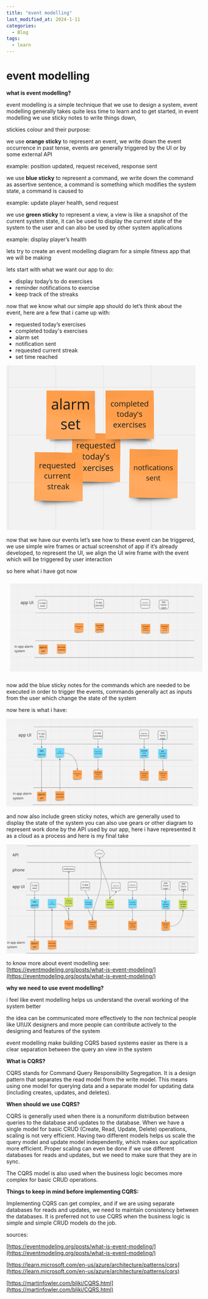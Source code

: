 ```yaml
---
title: "event modelling"
last_modified_at: 2024-1-11
categories:
  - Blog
tags:
  - learn
---
```


# event modelling

**what is event modelling?**

event modelling is a simple technique that we use to design a system, event modelling generally takes quite less time to learn and to get started, in event modelling we use sticky notes to write things down,

stickies colour and their purpose:

we use **orange sticky** to represent an event, we write down the event occurrence in past tense, events are generally triggered by the UI or by some external API

example: position updated, request received, response sent

we use **blue sticky** to represent a command, we write down the command as assertive sentence, a command is something which modifies the system state, a command is caused to

example: update player health, send request

we use **green sticky** to represent a view, a view is like a snapshot of the current system state, it can be used to display the current state of the system to the user and can also be used by other system applications

example: display player’s health

lets try to create an event modelling diagram for a simple fitness app that we will be making

lets start with what we want our app to do:

- display today’s to do exercises
- reminder notifications to exercise
- keep track of the streaks

now that we know what our simple app should do let’s think about the event, here are a few that i came up with:

- requested today’s exercises
- completed today's exercises
- alarm set
- notification sent
- requested current streak
- set time reached

![Untitled](/assets/images/2024-1-11-event-modelling/Untitled.png)

now that we have our events let’s see how to these event can be triggered, we use simple wire frames or actual screenshot of app if it’s already developed, to represent the UI, we align the UI wire frame with the event which will be triggered by user interaction

so here what i have got now

<img src="/assets/images/2024-1-11-event-modelling/Untitled%201.png" style="padding:10px"/>

now add the blue sticky notes for the commands which are needed to be executed in order to trigger the events, commands generally act as inputs from the user which change the state of the system

now here is what i have:

![Untitled](/assets/images/2024-1-11-event-modelling/Untitled%202.png)

and now also include green sticky notes, which are generally used to display the state of the system you can also use gears or other diagram to represent work done by the API used by our app, here i have represented it as a cloud as a process and here is my final take

![Untitled](/assets/images/2024-1-11-event-modelling/Untitled%203.png)

to know more about event modelling see: [https://eventmodeling.org/posts/what-is-event-modeling/](https://eventmodeling.org/posts/what-is-event-modeling/)

**why we need to use event modelling?**

i feel like event modelling helps us understand the overall working of the system better

the idea can be communicated more effectively to the non technical people like UI\UX designers and more people can contribute actively to the designing and features of the system

event modelling make building CQRS based systems easier as there is a clear separation between the query an view in the system

**What is CQRS?**

CQRS stands for Command Query Responsibility Segregation. It is a design pattern that separates the read model from the write model. This means using one model for querying data and a separate model for updating data (including creates, updates, and deletes).

**When should we use CQRS?**

CQRS is generally used when there is a nonuniform distribution between queries to the database and updates to the database. When we have a single model for basic CRUD (Create, Read, Update, Delete) operations, scaling is not very efficient. Having two different models helps us scale the query model and update model independently, which makes our application more efficient. Proper scaling can even be done if we use different databases for reads and updates, but we need to make sure that they are in sync.

The CQRS model is also used when the business logic becomes more complex for basic CRUD operations.

**Things to keep in mind before implementing CQRS:**

Implementing CQRS can get complex, and if we are using separate databases for reads and updates, we need to maintain consistency between the databases. It is preferred not to use CQRS when the business logic is simple and simple CRUD models do the job.

sources:

[https://eventmodeling.org/posts/what-is-event-modeling/](https://eventmodeling.org/posts/what-is-event-modeling/)

[https://learn.microsoft.com/en-us/azure/architecture/patterns/cqrs](https://learn.microsoft.com/en-us/azure/architecture/patterns/cqrs)

[https://martinfowler.com/bliki/CQRS.html](https://martinfowler.com/bliki/CQRS.html)
